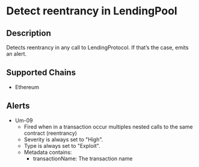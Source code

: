 # Detect reentrancy in LendingPool

## Description

Detects reentrancy in any call to LendingProtocol. If that’s the case, emits an alert.

## Supported Chains

- Ethereum

## Alerts

- Um-09
  - Fired when in a transaction occur multiples nested calls to the same contract (reentrancy)
  - Severity is always set to "High".
  - Type is always set to "Exploit".
  - Metadata contains:
     - transactionName: The transaction name  


